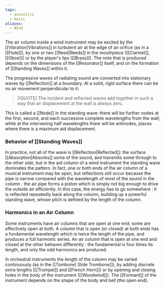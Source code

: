 ```yaml
---
tags:
  - acoustics
  - music
aliases:
  - Wind
---
```

The air column inside a wind instrument may be excited by the [[Vibration|Vibrations]] in turbulent air at the edge of an orifice (as in a [[Flute]]), by one or two [[Reed|Reeds]] in the mouthpiece ([[Clarinet]], [[Oboe]]) or by the player's lips ([[Brass]]). The note that is produced depends on the dimensions of the [[Resonator]] itself, and on the formation of [[Standing Waves]] within it. 

The progressive waves of radiating sound are converted into stationary waves by [[Reflection]] at a boundary. At a solid, rigid surface there can be no air movement perpendicular to it: 

> [!QUOTE] The incident and reflected waves add together in such a way that air displacement at the wall is always zero. 

This is called a [[Node]] in the standing wave: there will be further nodes at the first, second, and each successive complete wavelengths from the wall; while at the intervening half wavelengths there will be antinodes, places where there is a maximum aid displacement. 

### Behavior of [[Standing Waves]]
In practice, not all of the wave is [[Reflection|Reflected]]: the surface [[Absorption|Absorbs]] some of the sound, and transmits some through to the other side, but in the aid column of a wind instrument the standing wave dominates the pattern. In fact, one or both ends of the air column of a musical instrument may be open, but reflections still occur because the pipe is narrow compared with the wavelength of most of the sound in the column : the air pipe forms a piston which is simply not big enough to drive the outside air efficiently. In this case, the energy has to go somewhere : it is reflected repeatedly back along the column, building up a powerful standing wave, whose pitch is defined by the length of the column. 

### Harmonics in an Air Column
Some instruments have air columns that are open at one end; some are effectively open at both. A column that is open (or closed) at both ends has a fundamental wavelength which is twice the length of the pipe, and produces a full harmonic series. An air column that is open at one end and closed at the other behaves differently : the fundamental is four times its length, and only the odd harmonics are produced. 

In orchestral instruments the length of the column may be varied continuously (as in the [[Tombone| Slide Trombone]]), by adding discrete extra lengths ([[Trumpet]] and [[French Horn]]) or by opening and closing holes in the body of the instrument ([[Woodwind]]). The [[Formant]] of the instrument depends on the shape of the body and bell (the open end).
